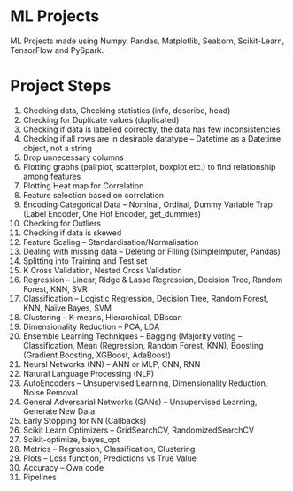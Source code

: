 # ML Projects
ML Projects made using Numpy, Pandas, Matplotlib, Seaborn, Scikit-Learn, TensorFlow and PySpark.

# Project Steps
1. Checking data, Checking statistics (info, describe, head)
2. Checking for Duplicate values (duplicated)
3. Checking if data is labelled correctly, the data has few inconsistencies 
4. Checking if all rows are in desirable datatype – Datetime as a Datetime object, not a string
5. Drop unnecessary columns
6. Plotting graphs (pairplot, scatterplot, boxplot etc.) to find relationship among features
7. Plotting Heat map for Correlation
8. Feature selection based on correlation 
9. Encoding Categorical Data – Nominal, Ordinal, Dummy Variable Trap (Label Encoder, One Hot Encoder, get_dummies)
10. Checking for Outliers
11.	Checking if data is skewed 
12. Feature Scaling – Standardisation/Normalisation
13.	Dealing with missing data – Deleting or Filling (SimpleImputer, Pandas)
14.	Splitting into Training and Test set 
15.	K Cross Validation, Nested Cross Validation
16.	Regression – Linear, Ridge & Lasso Regression, Decision Tree, Random Forest, KNN, SVR
17.	Classification – Logistic Regression, Decision Tree, Random Forest, KNN, Naïve Bayes, SVM
18.	Clustering – K-means, Hierarchical, DBscan
19.	Dimensionality Reduction – PCA, LDA 
20.	Ensemble Learning Techniques – Bagging (Majority voting – Classification, Mean (Regression, Random Forest, KNN), Boosting (Gradient Boosting, XGBoost, AdaBoost)
21.	Neural Networks (NN) – ANN or MLP, CNN, RNN
22.	Natural Language Processing (NLP)
23.	AutoEncoders – Unsupervised Learning, Dimensionality Reduction, Noise Removal 
24.	General Adversarial Networks (GANs) – Unsupervised Learning, Generate New Data
25.	Early Stopping for NN (Callbacks)
26.	Scikit Learn Optimizers – GridSearchCV, RandomizedSearchCV 
27.	Scikit-optimize, bayes_opt 
28.	Metrics – Regression, Classification, Clustering 
29. Plots – Loss function, Predictions vs True Value
30.	Accuracy – Own code
31.	Pipelines 
